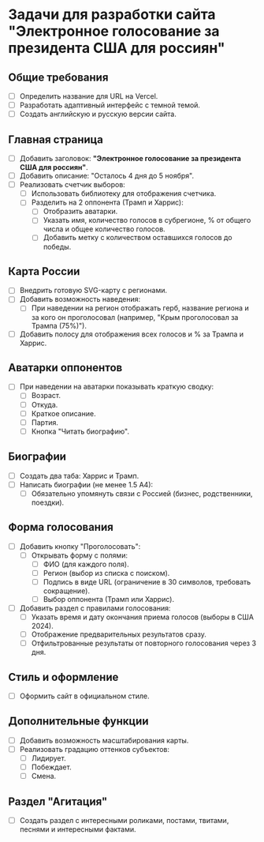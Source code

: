 # Задачи для разработки сайта "Электронное голосование за президента США для россиян"

## Общие требования
- [ ] Определить название для URL на Vercel.
- [ ] Разработать адаптивный интерфейс с темной темой.
- [ ] Создать английскую и русскую версии сайта.

## Главная страница
- [ ] Добавить заголовок: **"Электронное голосование за президента США для россиян"**.
- [ ] Добавить описание: "Осталось 4 дня до 5 ноября".
- [ ] Реализовать счетчик выборов:
  - [ ] Использовать библиотеку для отображения счетчика.
  - [ ] Разделить на 2 оппонента (Трамп и Харрис):
    - [ ] Отобразить аватарки.
    - [ ] Указать имя, количество голосов в субрегионе, % от общего числа и общее количество голосов.
    - [ ] Добавить метку с количеством оставшихся голосов до победы.
  
## Карта России
- [ ] Внедрить готовую SVG-карту с регионами.
- [ ] Добавить возможность наведения:
  - [ ] При наведении на регион отображать герб, название региона и за кого он проголосовал (например, "Крым проголосовал за Трампа (75%)").
- [ ] Добавить полосу для отображения всех голосов и % за Трампа и Харрис.
  
## Аватарки оппонентов
- [ ] При наведении на аватарки показывать краткую сводку:
  - [ ] Возраст.
  - [ ] Откуда.
  - [ ] Краткое описание.
  - [ ] Партия.
  - [ ] Кнопка "Читать биографию".

## Биографии
- [ ] Создать два таба: Харрис и Трамп.
- [ ] Написать биографии (не менее 1.5 А4):
  - [ ] Обязательно упомянуть связи с Россией (бизнес, родственники, поездки).

## Форма голосования
- [ ] Добавить кнопку "Проголосовать":
  - [ ] Открывать форму с полями:
    - [ ] ФИО (для каждого поля).
    - [ ] Регион (выбор из списка с поиском).
    - [ ] Подпись в виде URL (ограничение в 30 символов, требовать сокращение).
    - [ ] Выбор оппонента (Трамп или Харрис).
- [ ] Добавить раздел с правилами голосования:
  - [ ] Указать время и дату окончания приема голосов (выборы в США 2024).
  - [ ] Отображение предварительных результатов сразу.
  - [ ] Отфильтрованные результаты от повторного голосования через 3 дня.

## Стиль и оформление
- [ ] Оформить сайт в официальном стиле.
  
## Дополнительные функции
- [ ] Добавить возможность масштабирования карты.
- [ ] Реализовать градацию оттенков субъектов:
  - [ ] Лидирует.
  - [ ] Побеждает.
  - [ ] Смена.

## Раздел "Агитация"
- [ ] Создать раздел с интересными роликами, постами, твитами, песнями и интересными фактами.
